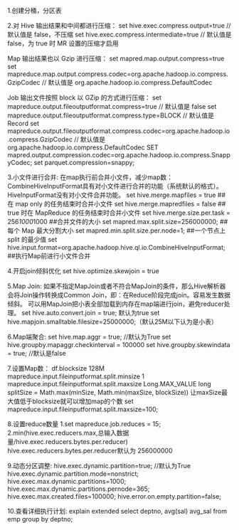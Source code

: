 
1.创建分桶，分区表


2.对 Hive 输出结果和中间都进行压缩：
set hive.exec.compress.output=true // 默认值是 false，不压缩
set hive.exec.compress.intermediate=true // 默认值是 false，为 true 时 MR 设置的压缩才启用

Map 输出结果也以 Gzip 进行压缩：
set mapred.map.output.compress=true
set mapreduce.map.output.compress.codec=org.apache.hadoop.io.compress.GzipCodec // 默认值是 org.apache.hadoop.io.compress.DefaultCodec 

Job 输出文件按照 block 以 GZip 的方式进行压缩：
set mapreduce.output.fileoutputformat.compress=true // 默认值是 false
set mapreduce.output.fileoutputformat.compress.type=BLOCK   // 默认值是 Record
set mapreduce.output.fileoutputformat.compress.codec=org.apache.hadoop.io.compress.GzipCodec // 默认值是 org.apache.hadoop.io.compress.DefaultCodec
SET mapred.output.compression.codec=org.apache.hadoop.io.compress.SnappyCodec;
set parquet.compression=snappy;

3.小文件进行合并:
在map执行前合并小文件，减少map数：CombineHiveInputFormat具有对小文件进行合并的功能（系统默认的格式）。HiveInputFormat没有对小文件合并功能。
set hive.merge.mapfiles = true                   ##在 map only 的任务结束时合并小文件
set hive.merge.mapredfiles = false               ## true 时在 MapReduce 的任务结束时合并小文件
set hive.merge.size.per.task = 256*1000*1000     ##合并文件的大小
set mapred.max.split.size=256000000;             ##每个 Map 最大分割大小
set mapred.min.split.size.per.node=1;            ##一个节点上 split 的最少值
set hive.input.format=org.apache.hadoop.hive.ql.io.CombineHiveInputFormat;    ##执行Map前进行小文件合并

4.开启join倾斜优化
set hive.optimize.skewjoin = true

5.Map Join:
如果不指定MapJoin或者不符合MapJoin的条件，那么Hive解析器会将Join操作转换成Common Join，即：在Reduce阶段完成join。容易发生数据倾斜。
可以用MapJoin把小表全部加载到内存在map端进行join，避免reducer处理。
set hive.auto.convert.join = true; 默认为true
set hive.mapjoin.smalltable.filesize=25000000;（默认25M以下认为是小表）

6.Map端聚合:
set hive.map.aggr = true; //默认为True
set hive.groupby.mapaggr.checkinterval = 100000
set hive.groupby.skewindata = true; //默认是false

7.设置Map数：
df.blocksize   128M
mapreduce.input.fileinputformat.split.minsize     1
mapreduce.input.fileinputformat.split.maxsize     Long.MAX_VALUE
long splitSize = Math.max(minSize, Math.min(maxSize, blockSize))
让maxSize最大值低于blocksize就可以增加map的个数
set mapreduce.input.fileinputformat.split.maxsize=100;

8.设置reduce数量
1.set mapreduce.job.reduces = 15;
2.min(hive.exec.reducers.max,总输入数据量/hive.exec.reducers.bytes.per.reducer)
  hive.exec.reducers.bytes.per.reducer默认为 256000000


9.动态分区调整:
hive.exec.dynamic.partition=true; //默认为True
hive.exec.dynamic.partition.mode=nonstrict;
hive.exec.max.dynamic.partitions=1000;
hive.exec.max.dynamic.partitions.pernode=365;
hive.exec.max.created.files=100000;
hive.error.on.empty.partition=false;

10.查看详细执行计划:
explain extended select deptno, avg(sal) avg_sal from emp group by deptno;
